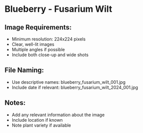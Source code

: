 # Blueberry - Fusarium Wilt

## Image Requirements:
- Minimum resolution: 224x224 pixels
- Clear, well-lit images
- Multiple angles if possible
- Include both close-up and wide shots

## File Naming:
- Use descriptive names: blueberry_fusarium_wilt_001.jpg
- Include date if relevant: blueberry_fusarium_wilt_2024_001.jpg

## Notes:
- Add any relevant information about the image
- Include location if known
- Note plant variety if available
